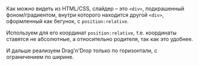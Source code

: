 Как можно видеть из HTML/CSS, слайдер – это `<div>`, подкрашенный фоном/градиентом, внутри которого находится другой `<div>`, оформленный как бегунок, с `position:relative`.

Используем для его координат `position:relative`, т.е. координаты ставятся не абсолютные, а относительно родителя, так как это удобнее.

И дальше реализуем Drag'n'Drop только по горизонтали, с ограничением по ширине.
